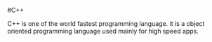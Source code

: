 #C++

C++ is one of the world fastest programming language. it is a object oriented programming language used mainly for high speed apps.